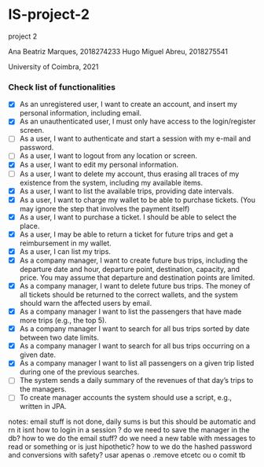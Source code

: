 # IS-project-2

project 2

Ana Beatriz Marques, 2018274233 Hugo Miguel Abreu, 2018275541

University of Coimbra, 2021


### Check list of functionalities

- [x] As an unregistered user, I want to create an account, and insert my personal
information, including email.
- [x] As an unauthenticated user, I must only have access to the login/register screen.
- [ ] As a user, I want to authenticate and start a session with my e-mail and password.
- [ ] As a user, I want to logout from any location or screen.
- [x] As a user, I want to edit my personal information.
- [ ] As a user, I want to delete my account, thus erasing all traces of my existence from
the system, including my available items.
- [x] As a user, I want to list the available trips, providing date intervals.
- [x] As a user, I want to charge my wallet to be able to purchase tickets. (You may
ignore the step that involves the payment itself)
- [x]  As a user, I want to purchase a ticket. I should be able to select the place.
- [x]  As a user, I may be able to return a ticket for future trips and get a reimbursement
in my wallet.
- [x] As a user, I can list my trips.
- [x] As a company manager, I want to create future bus trips, including the departure
date and hour, departure point, destination, capacity, and price. You may assume
that departure and destination points are limited.
- [x] As a company manager, I want to delete future bus trips. The money of all tickets
should be returned to the correct wallets, and the system should warn the
affected users by email.
- [x] As a company manager I want to list the passengers that have made more trips
(e.g., the top 5).
- [x] As a company manager I want to search for all bus trips sorted by date between
two date limits.
- [x] As a company manager I want to search for all bus trips occurring on a given date.
- [x] As a company manager I want to list all passengers on a given trip listed during
one of the previous searches.
- [ ] The system sends a daily summary of the revenues of that day’s trips to the
managers.
- [ ] To create manager accounts the system should use a script, e.g., written in JPA.
 
notes: email stuff is not done, daily sums is but this should be automatic and rn it isnt
how to login in a session ?
do we need to save the manager in the db?
how to we do the email stuff? do we need a new table with messages to read or something or is just hipothetic?
how to we do the hashed password and conversions with safety?
usar apenas o .remove etcetc ou o comit tb

